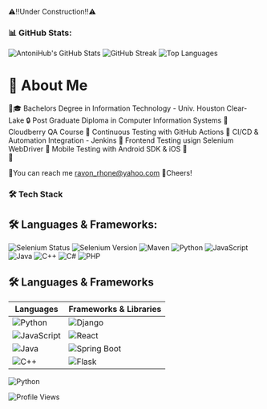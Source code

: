 ⚠️‼️Under Construction‼️⚠️

### 📊 GitHub Stats:
![AntoniHub's GitHub Stats](https://github-readme-stats.vercel.app/api?username=Rae12&show_icons=true&theme=radical)
![GitHub Streak](https://streak-stats.demolab.com/?user=Rae12&theme=radical)
![Top Languages](https://github-readme-stats.vercel.app/api/top-langs/?username=Rae12&layout=compact&theme=radical)

# 🚀 About Me

📜🎓 Bachelors Degree in Information Technology - Univ. Houston Clear-Lake
🔒 Post Graduate Diploma in Computer Information Systems
📌 Cloudberry QA Course
📌 Continuous Testing with GitHub Actions
📌 CI/CD & Automation Integration - Jenkins
📌 Frontend Testing usign Selenium WebDriver
📌 Mobile Testing with Android SDK & iOS
📌  
📌
 

📧You can reach me ravon_rhone@yahoo.com
🥃Cheers!

### 🛠 Tech Stack

## 🛠 Languages & Frameworks:
![Selenium Status](https://img.shields.io/badge/Selenium-Passing-green?logo=selenium)
![Selenium Version](https://img.shields.io/badge/Selenium-4.18-blue?logo=selenium)
![Maven](https://img.shields.io/badge/Maven-F7DF1E?style=for-the-badge&logo=maven&logoColor=black)
![Python](https://img.shields.io/badge/Python-3776AB?style=for-the-badge&logo=python&logoColor=white)
![JavaScript](https://img.shields.io/badge/JavaScript-F7DF1E?style=for-the-badge&logo=javascript&logoColor=black)
![Java](https://img.shields.io/badge/Java-007396?style=for-the-badge&logo=java&logoColor=white)
![C++](https://img.shields.io/badge/C++-00599C?style=for-the-badge&logo=c%2B%2B&logoColor=white)
![C#](https://img.shields.io/badge/C%23-239120?style=for-the-badge&logo=c-sharp&logoColor=white)
![PHP](https://img.shields.io/badge/PHP-777BB4?style=for-the-badge&logo=php&logoColor=white)




## 🛠 Languages & Frameworks

| Languages | Frameworks & Libraries |
|-----------|------------------------|
| ![Python](https://img.shields.io/badge/Python-3776AB?style=for-the-badge&logo=python&logoColor=white) | ![Django](https://img.shields.io/badge/Django-092E20?style=for-the-badge&logo=django&logoColor=white) |
| ![JavaScript](https://img.shields.io/badge/JavaScript-F7DF1E?style=for-the-badge&logo=javascript&logoColor=black) | ![React](https://img.shields.io/badge/React-20232A?style=for-the-badge&logo=react&logoColor=61DAFB) |
| ![Java](https://img.shields.io/badge/Java-007396?style=for-the-badge&logo=java&logoColor=white) | ![Spring Boot](https://img.shields.io/badge/Spring_Boot-6DB33F?style=for-the-badge&logo=spring-boot&logoColor=white) |
| ![C++](https://img.shields.io/badge/C++-00599C?style=for-the-badge&logo=c%2B%2B&logoColor=white) | ![Flask](https://img.shields.io/badge/Flask-000000?style=for-the-badge&logo=flask&logoColor=white) |


![Python](https://img.shields.io/badge/Python-3776AB?style=for-the-badge&logo=python&logoColor=white)

![Profile Views](https://komarev.com/ghpvc/?username=Rae12&color=blue)
